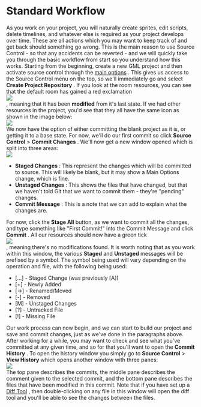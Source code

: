 # Standard Workflow

As you work on your project, you will naturally create sprites, edit
scripts, delete timelines, and whatever else is required as your project
develops over time. These are all actions which you may want to keep
track of and get back should something go wrong. This is the main reason
to use Source Control - so that any accidents can be reverted - and we
will quickly take you through the basic workflow from start so you
understand how this works. Starting from the beginning, create a new GML
project and then activate source control through the [main
options](../../Settings/Game_Options) . This gives us access to the
Source Control menu on the top, so we'll immediately go and select
**Create Project Repository** . If you look at the room resources, you
can see that the default room has gained a red exclamation  
![](https://gms.magecorn.com/Manual/assets/Images/Icons/SCM_Modified.png)  
, meaning that it has been **modified** from it's last state. If we had
other resources in the project, you'd see that they all have the same
icon as shown in the image below:  
![](https://gms.magecorn.com/Manual/assets/Images/IDE%20Tools/SCM_ModifiedState.png)  
We now have the option of either committing the blank project as it is,
or getting it to a base state. For now, we'll do our first commit so
click **Source Control** \> **Commit Changes** . We'll now get a new
window opened which is split into three areas:  
![](https://gms.magecorn.com/Manual/assets/Images/IDE%20Tools/SCM_CommitWindow.png)  

-   **Staged Changes** : This represent the changes which will be
    committed to source. This will likely be blank, but it may show a
    Main Options change, which is fine.
-   **Unstaged Changes** : This shows the files that have changed, but
    that we haven't told Git that we want to commit them - they're
    "pending" changes.
-   **Commit Message** : This is a note that we can add to explain what
    the changes are.

For now, click the **Stage All** button, as we want to commit all the
changes, and type something like "First Commit!" into the Commit Message
and click **Commit** . All our resources should now have a green tick  
![](https://gms.magecorn.com/Manual/assets/Images/Icons/SCM_Committed.png)  
, meaning there's no modifications found. It is worth noting that as you
work within this window, the various **Staged** and **Unstaged**
messages will be prefixed by a symbol. The symbol being used will vary
depending on the operation and file, with the following being used:

-    \[...\]  - Staged Change (was previously \[A\])
-    \[+\]  - Newly Added
-    \[-\>\]  - Renamed/Moved
-    \[-\]  - Removed
-    \[M\]  - Unstaged Changes
-    \[?\]  - Untracked File
-    \[!\]  - Missing File

Our work process can now begin, and we can start to build our project
and save and commit changes, just as we've done in the paragraphs above.
After working for a while, you may want to check and see what you've
committed at any given time, and so for that you'll want to open the
**Commit History** . To open the history window you simply go to
**Source Control** \> **View History** which opens another window with
three panes:  
![](https://gms.magecorn.com/Manual/assets/Images/IDE%20Tools/SCM_HistoryWindow.png)  
The top pane describes the commits, the middle pane describes the
comment given to the selected commit, and the bottom pane describes the
files that have been modified in this commit. Note that if you have set
up a [Diff Tool](External_Merge_Diff_Tools) , then double-clicking
on any file in this window will open the diff tool and you'll be able to
see the changes between the files.

